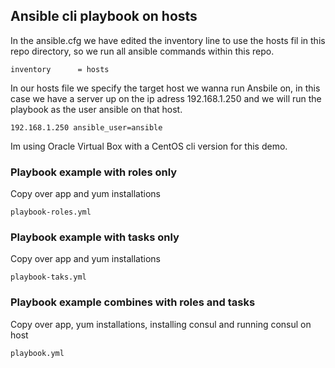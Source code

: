 ## Ansible cli playbook on hosts

In the ansible.cfg we have edited the inventory line to use the hosts fil in this repo directory, so we run all ansible commands within this repo.

``
inventory      = hosts
``

In our hosts file we specify the target host we wanna run Ansbile on, in this case we have a server up on the ip adress 192.168.1.250 and we will run the playbook as the user ansible on that host.

``
192.168.1.250 ansible_user=ansible
``

Im using Oracle Virtual Box with a CentOS cli version for this demo.

### Playbook example with roles only
Copy over app and yum installations 

``
playbook-roles.yml
``

### Playbook example with tasks only
Copy over app and yum installations 

``
playbook-taks.yml
``

### Playbook example combines with roles and tasks
Copy over app, yum installations, installing consul and running consul on host

``
playbook.yml
``